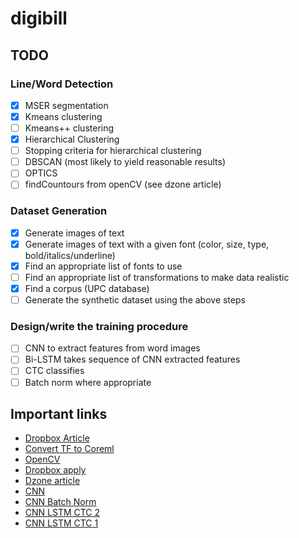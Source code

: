 # digibill

## TODO

### Line/Word Detection
- [x] MSER segmentation
- [x] Kmeans clustering
- [ ] Kmeans++ clustering
- [x] Hierarchical Clustering
- [ ] Stopping criteria for hierarchical clustering
- [ ] DBSCAN (most likely to yield reasonable results)
- [ ] OPTICS
- [ ] findCountours from openCV (see dzone article)

### Dataset Generation
- [x] Generate images of text
- [x] Generate images of text with a given font (color, size, type, bold/italics/underline)
- [x] Find an appropriate list of fonts to use
- [ ] Find an appropriate list of transformations to make data realistic
- [x] Find a corpus (UPC database)
- [ ] Generate the synthetic dataset using the above steps

### Design/write the training procedure
- [ ] CNN to extract features from word images
- [ ] Bi-LSTM takes sequence of CNN extracted features
- [ ] CTC classifies
- [ ] Batch norm where appropriate

## Important links
* [Dropbox Article](https://blogs.dropbox.com/tech/2017/04/creating-a-modern-ocr-pipeline-using-computer-vision-and-deep-learning/)
* [Convert TF to Coreml](https://github.com/tf-coreml/tf-coreml)
* [OpenCV](https://opencv.org/releases.html)
* [Dropbox apply](https://www.dropbox.com/jobs/listing/794772)
* [Dzone article](https://dzone.com/articles/using-ocr-for-receipt-recognition)
* [CNN](http://adventuresinmachinelearning.com/convolutional-neural-networks-tutorial-tensorflow/)
* [CNN Batch Norm](https://www.kaggle.com/sarvesh278/cnn-and-batch-normalization-in-tensorflow)
* [CNN LSTM CTC 2](https://github.com/weinman/cnn_lstm_ctc_ocr/blob/master/src/test.py)
* [CNN LSTM CTC 1](https://github.com/watsonyanghx/CNN_LSTM_CTC_Tensorflow)
